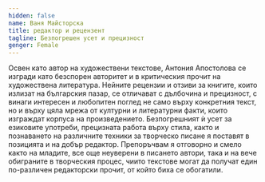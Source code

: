 ```yaml
---
hidden: false
name: Ваня Майсторска
title: редактор и рецензент
tagline: Безпогрешен усет и прецизност
genger: Female
---
```

Освен като автор на художествени текстове, Антония Апостолова се изгради като безспорен авторитет и в критическия прочит на художествена литература. Нейните рецензии и отзиви за книгите, които излизат на българския пазар, се отличават с дълбочина и прецизност, с винаги интересен и любопитен поглед не само върху конкретния текст, но и върху цяла мрежа от културни и литературни факти, които изграждат корпуса на произведението. Безпогрешният ѝ усет за езиковите употреби, прецизната работа върху стила, както и познаването на различните техники за творческо писане я поставят в позицията и на добър редактор. Препоръчвам я отговорно и смело както на младите, все още неуверени в писането автори, така и на вече обиграните в творческия процес, чиито текстове могат да получат един по-различен редакторски прочит, от който биха се обогатили.